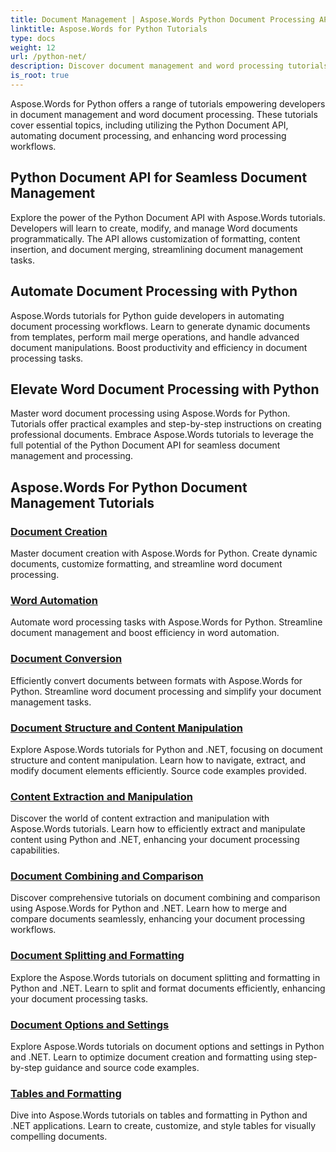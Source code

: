 ```yaml
---
title: Document Management | Aspose.Words Python Document Processing API 
linktitle: Aspose.Words for Python Tutorials
type: docs
weight: 12
url: /python-net/
description: Discover document management and word processing tutorials with Aspose.Words for Python. Automate document processing, customize formatting, and create dynamic documents. 
is_root: true
---
```

Aspose.Words for Python offers a range of tutorials empowering developers in document management and word document processing. These tutorials cover essential topics, including utilizing the Python Document API, automating document processing, and enhancing word processing workflows.

## Python Document API for Seamless Document Management

Explore the power of the Python Document API with Aspose.Words tutorials. Developers will learn to create, modify, and manage Word documents programmatically. The API allows customization of formatting, content insertion, and document merging, streamlining document management tasks.

## Automate Document Processing with Python

Aspose.Words tutorials for Python guide developers in automating document processing workflows. Learn to generate dynamic documents from templates, perform mail merge operations, and handle advanced document manipulations. Boost productivity and efficiency in document processing tasks.

## Elevate Word Document Processing with Python

Master word document processing using Aspose.Words for Python. Tutorials offer practical examples and step-by-step instructions on creating professional documents. Embrace Aspose.Words tutorials to leverage the full potential of the Python Document API for seamless document management and processing.

## Aspose.Words For Python Document Management Tutorials
### [Document Creation](./document-creation/)
Master document creation with Aspose.Words for Python. Create dynamic documents, customize formatting, and streamline word document processing.
### [Word Automation](./word-automation/)
Automate word processing tasks with Aspose.Words for Python. Streamline document management and boost efficiency in word automation.
### [Document Conversion](./document-conversion/)
Efficiently convert documents between formats with Aspose.Words for Python. Streamline word document processing and simplify your document management tasks. 
### [Document Structure and Content Manipulation](./document-structure-and-content-manipulation/)
Explore Aspose.Words tutorials for Python and .NET, focusing on document structure and content manipulation. Learn how to navigate, extract, and modify document elements efficiently. Source code examples provided.
### [Content Extraction and Manipulation](./content-extraction-and-manipulation/)
Discover the world of content extraction and manipulation with Aspose.Words tutorials. Learn how to efficiently extract and manipulate content using Python and .NET, enhancing your document processing capabilities.
### [Document Combining and Comparison](./document-combining-and-comparison/)
Discover comprehensive tutorials on document combining and comparison using Aspose.Words for Python and .NET. Learn how to merge and compare documents seamlessly, enhancing your document processing workflows.
### [Document Splitting and Formatting](./document-splitting-and-formatting/)
Explore the Aspose.Words tutorials on document splitting and formatting in Python and .NET. Learn to split and format documents efficiently, enhancing your document processing tasks. 
### [Document Options and Settings](./document-options-and-settings/)
Explore Aspose.Words tutorials on document options and settings in Python and .NET. Learn to optimize document creation and formatting using step-by-step guidance and source code examples.
### [Tables and Formatting](./tables-and-formatting/)
Dive into Aspose.Words tutorials on tables and formatting in Python and .NET applications. Learn to create, customize, and style tables for visually compelling documents. 